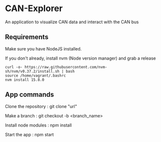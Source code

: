 # CAN-Explorer
An application to visualize CAN data and interact with the CAN bus

## Requirements
Make sure you have NodeJS installed. 

If you don't already, install nvm (Node version manager) and grab a release

```
curl -o- https://raw.githubusercontent.com/nvm-sh/nvm/v0.37.2/install.sh | bash
source /home/vagrant/.bashrc
nvm install 15.8.0
```

## App commands
Clone the repository :
git clone "url"

Make a branch :
git checkout -b <branch_name>

Install node modules :
npm install

Start the app :
npm start
